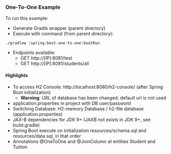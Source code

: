 
### One-To-One Example


To run this example:
+ Generate Gradle wrapper (parent directory)
+ Execute with command (from parent directory):

```
./gradlew :spring-boot-one-to-one:bootRun
```

+ Endpoints available:
    - GET http://[IP]:8081/test
    - GET http://[IP]:8081/students/all
    
#### Highlights

+ To access H2 Console: http://localhost:8080/h2-console/ (after Spring Boot initialization)
    + <b>Warning</b>: URL of database has been changed; default url is not used
+ application.properties in project with DB user/password
+ Switching Database: H2-memory Database / h2-file database (application.properties)
+ JAX-B dependencies for JDK 9+ (JAXB not exists in JDK 9+, see build.gradle)
+ Spring Boot execute on initialization resources/schema.sql and resources/data.sql, in that order
+ Annotations @OneToOne and @JoinColumn at entities Student and Tuition
 